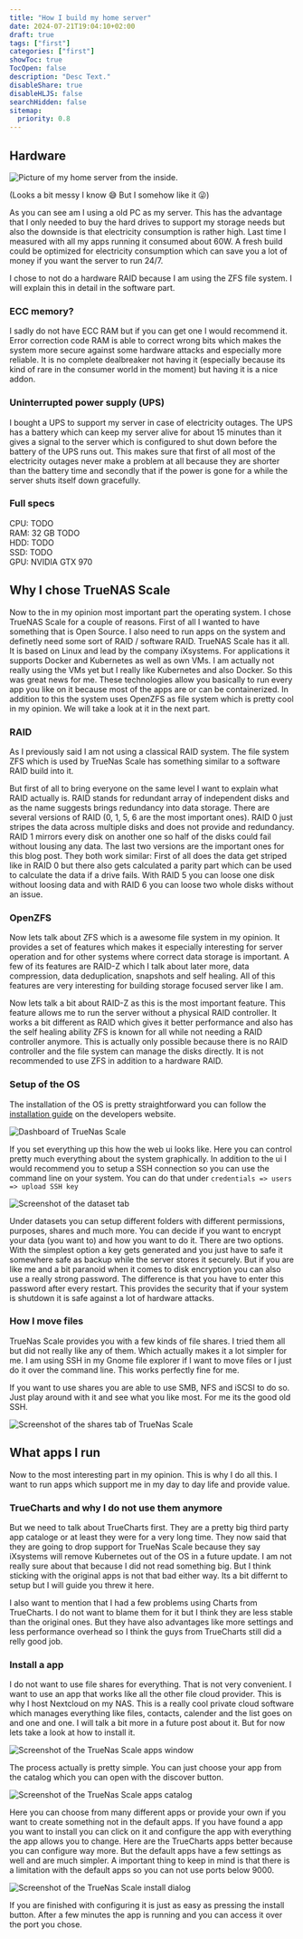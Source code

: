 ```yaml
---
title: "How I build my home server"
date: 2024-07-21T19:04:10+02:00
draft: true
tags: ["first"]
categories: ["first"]
showToc: true
TocOpen: false
description: "Desc Text."
disableShare: true
disableHLJS: false
searchHidden: false
sitemap:
  priority: 0.8
---
```


## Hardware

![Picture of my home server from the inside.](server.jpg)

(Looks a bit messy I know 😅 But I somehow like it 😜)

As you can see am I using a old PC as my server. This has the advantage that I only needed to buy the hard drives to support my storage needs but also the downside is that electricity consumption is rather high. Last time I measured with all my apps running it consumed about 60W. A fresh build could be optimized for electricity consumption which can save you a lot of money if you want the server to run 24/7.

I chose to not do a hardware RAID because I am using the ZFS file system. I will explain this in detail in the software part.

### ECC memory?

I sadly do not have ECC RAM but if you can get one I would recommend it. Error correction code RAM is able to correct wrong bits which makes the system more secure against some hardware attacks and especially more reliable. It is no complete dealbreaker not having it (especially because its kind of rare in the consumer world in the moment) but having it is a nice addon.

### Uninterrupted power supply (UPS)

I bought a UPS to support my server in case of electricity outages. The UPS has a battery which can keep my server alive for about 15 minutes than it gives a signal to the server which is configured to shut down before the battery of the UPS runs out. This makes sure that first of all most of the electricity outages never make a problem at all because they are shorter than the battery time and secondly that if the power is gone for a while the server shuts itself down gracefully.

### Full specs

CPU: TODO  
RAM: 32 GB TODO  
HDD: TODO  
SSD: TODO  
GPU: NVIDIA GTX 970

## Why I chose TrueNAS Scale

Now to the in my opinion most important part the operating system. I chose TrueNAS Scale for a couple of reasons. First of all I wanted to have something that is Open Source. I also need to run apps on the system and definetly need some sort of RAID / software RAID. TrueNAS Scale has it all. It is based on Linux and lead by the company iXsystems. For applications it supports Docker and Kubernetes as well as own VMs. I am actually not really using the VMs yet but I really like Kubernetes and also Docker. So this was great news for me. These technologies allow you basically to run every app you like on it because most of the apps are or can be containerized. In addition to this the system uses OpenZFS as file system which is pretty cool in my opinion. We will take a look at it in the next part.

### RAID

As I previously said I am not using a classical RAID system. The file system ZFS which is used by TrueNas Scale has something similar to a software RAID build into it.

But first of all to bring everyone on the same level I want to explain what RAID actually is. RAID stands for redundant array of independent disks and as the name suggests brings redundancy into data storage. There are several versions of RAID (0, 1, 5, 6 are the most important ones). RAID 0 just stripes the data across multiple disks and does not provide and redundancy. RAID 1 mirrors every disk on another one so half of the disks could fail without lousing any data. The last two versions are the important ones for this blog post. They both work similar: First of all does the data get striped like in RAID 0 but there also gets calculated a parity part which can be used to calculate the data if a drive fails. With RAID 5 you can loose one disk without loosing data and with RAID 6 you can loose two whole disks without an issue.

### OpenZFS

Now lets talk about ZFS which is a awesome file system in my opinion. It provides a set of features which makes it especially interesting for server operation and for other systems where correct data storage is important. A few of its features are RAID-Z which I talk about later more, data compression, data deduplication, snapshots and self healing. All of this features are very interesting for building storage focused server like I am.

Now lets talk a bit about RAID-Z as this is the most important feature. This feature allows me to run the server without a physical RAID controller. It works a bit different as RAID which gives it better performance and also has the self healing ability ZFS is known for all while not needing a RAID controller anymore. This is actually only possible because there is no RAID controller and the file system can manage the disks directly. It is not recommended to use ZFS in addition to a hardware RAID.

### Setup of the OS

The installation of the OS is pretty straightforward you can follow the [installation guide](https://www.truenas.com/docs/scale/24.04/gettingstarted/install/installingscale/) on the developers website.

![Dashboard of TrueNas Scale](trueNasDashboard.png)

If you set everything up this how the web ui looks like. Here you can control pretty much everything about the system graphically. In addition to the ui I would recommend you to setup a SSH connection so you can use the command line on your system. You can do that under `credentials => users => upload SSH key`

![Screenshot of the dataset tab](datasets.png)

Under datasets you can setup different folders with different permissions, purposes, shares and much more. You can decide if you want to encrypt your data (you want to) and how you want to do it. There are two options. With the simplest option a key gets generated and you just have to safe it somewhere safe as backup while the server stores it securely. But if you are like me and a bit paranoid when it comes to disk encryption you can also use a really strong password. The difference is that you have to enter this password after every restart. This provides the security that if your system is shutdown it is safe against a lot of hardware attacks.

### How I move files

TrueNas Scale provides you with a few kinds of file shares. I tried them all but did not really like any of them. Which actually makes it a lot simpler for me. I am using SSH in my Gnome file explorer if I want to move files or I just do it over the command line. This works perfectly fine for me.

If you want to use shares you are able to use SMB, NFS and iSCSI to do so. Just play around with it and see what you like most. For me its the good old SSH.

![Screenshot of the shares tab of TrueNas Scale](shares.png)

## What apps I run

Now to the most interesting part in my opinion. This is why I do all this. I want to run apps which support me in my day to day life and provide value.

### TrueCharts and why I do not use them anymore

But we need to talk about TrueCharts first. They are a pretty big third party app cataloge or at least they were for a very long time. They now said that they are going to drop support for TrueNas Scale because they say iXsystems will remove Kubernetes out of the OS in a future update. I am not really sure about that because I did not read something big. But I think sticking with the original apps is not that bad either way. Its a bit differnt to setup but I will guide you threw it here.

I also want to mention that I had a few problems using Charts from TrueCharts. I do not want to blame them for it but I think they are less stable than the original ones. But they have also advantages like more settings and less performance overhead so I think the guys from TrueCharts still did a relly good job.

### Install a app

I do not want to use file shares for everything. That is not very convenient. I want to use an app that works like all the other file cloud provider. This is why I host Nextcloud on my NAS. This is a really cool private cloud software which manages everything like files, contacts, calender and the list goes on and one and one. I will talk a bit more in a future post about it. But for now lets take a look at how to install it.

![Screenshot of the TrueNas Scale apps window](apps.png)

The process actually is pretty simple. You can just choose your app from the catalog which you can open with the discover button.

![Screenshot of the TrueNas Scale apps catalog](app-catalog.png)

Here you can choose from many different apps or provide your own if you want to create something not in the default apps. If you have found a app you want to install you can click on it and configure the app with everything the app allows you to change. Here are the TrueCharts apps better because you can configure way more. But the default apps have a few settings as well and are much simpler. A important thing to keep in mind is that there is a limitation with the default apps so you can not use ports below 9000.

![Screenshot of the TrueNas Scale install dialog](install.png)

If you are finished with configuring it is just as easy as pressing the install button. After a few minutes the app is running and you can access it over the port you chose.
